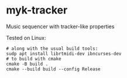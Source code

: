 # myk-tracker
Music sequencer with tracker-like properties

Tested on Linux:

```
# along with the usual build tools: 
sudp apt install librtmidi-dev ibncurses-dev 
# to build with cmake
cmake -B build .
cmake --build build --config Release
```


